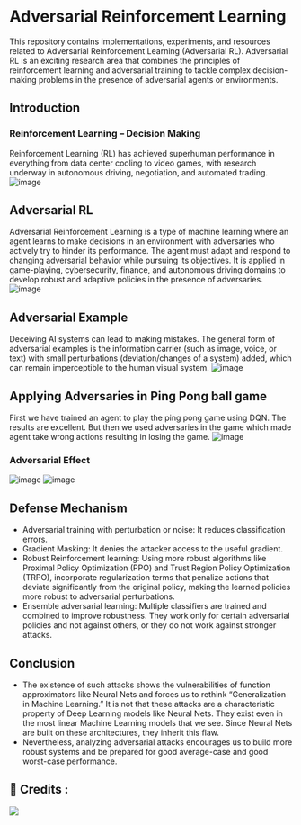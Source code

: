 # Adversarial Reinforcement Learning
This repository contains implementations, experiments, and resources related to Adversarial Reinforcement Learning (Adversarial RL). Adversarial RL is an exciting research area that combines the principles of reinforcement learning and adversarial training to tackle complex decision-making problems in the presence of adversarial agents or environments.

## Introduction
### Reinforcement Learning – Decision Making
Reinforcement Learning (RL) has achieved superhuman performance in everything from data center cooling to video games, with research underway in autonomous driving, negotiation, and automated trading.
![image](https://github.com/yash2001-positivecoder/Adversarial_Reinforcement_Learning/assets/99791529/f400e394-6765-42f8-b278-46fa82eeaaea)

## Adversarial RL
Adversarial Reinforcement Learning is a type of machine learning where an agent learns to make decisions in an environment with adversaries who actively try to hinder its performance. The agent must adapt and respond to changing adversarial behavior while pursuing its objectives.
It is applied in game-playing, cybersecurity, finance, and autonomous driving domains to develop robust and adaptive policies in the presence of adversaries.
![image](https://github.com/yash2001-positivecoder/Adversarial_Reinforcement_Learning/assets/99791529/655a861e-d5e7-4797-9423-650aea3be793)

## Adversarial Example
Deceiving AI systems can lead to making mistakes. The general form of adversarial examples is the information carrier (such as image, voice, or text) with small perturbations (deviation/changes of a system) added, which can remain imperceptible to the human visual system.
![image](https://github.com/yash2001-positivecoder/Adversarial_Reinforcement_Learning/assets/99791529/62b4bcc4-2a49-4a20-b549-9599cbacac30)

## Applying Adversaries in Ping Pong ball game
First we have trained an agent to play the ping pong game using DQN. The results are excellent.
But then we used adversaries in the game which made agent take wrong actions resulting in losing the game.
![image](https://github.com/yash2001-positivecoder/Adversarial_Reinforcement_Learning/assets/99791529/1833c096-0b11-4de8-840e-d9e02aaf5076)

### Adversarial Effect
![image](https://github.com/yash2001-positivecoder/Adversarial_Reinforcement_Learning/assets/99791529/0590906a-b6cb-4a7c-a134-4f43d5d5c684)
![image](https://github.com/yash2001-positivecoder/Adversarial_Reinforcement_Learning/assets/99791529/eb169957-0c49-4af0-92ca-90fa79f1941d)

## Defense Mechanism
* Adversarial training with perturbation or noise: It reduces classification errors.
* Gradient Masking: It denies the attacker access to the useful gradient.
* Robust Reinforcement learning: Using more robust algorithms like Proximal Policy Optimization (PPO) and Trust Region Policy Optimization (TRPO), incorporate regularization terms that penalize actions that deviate significantly from the original policy, making the learned policies more robust to adversarial perturbations.
* Ensemble adversarial learning: Multiple classifiers are trained and combined to improve robustness. They work only for certain adversarial policies and not against others, or they do not work against stronger attacks.

## Conclusion
* The existence of such attacks shows the vulnerabilities of function approximators like Neural Nets and forces us to rethink “Generalization in Machine Learning.” It is not that these attacks are a characteristic property of Deep Learning models like Neural Nets. They exist even in the most linear Machine Learning models that we see. Since Neural Nets are built on these architectures, they inherit this flaw.
* Nevertheless, analyzing adversarial attacks encourages us to build more robust systems and be prepared for good average-case and good worst-case performance.

## 📌 Credits :
<a href="https://github.com/yash2001-positivecoder/Adversarial_Reinforcement_Learning/graphs/contributors">
    <img src="https://contrib.rocks/image?repo=yash2001-positivecoder/Stock-Market-Portfolio-Managment-and-Assets-Recommender-System" />
</a>